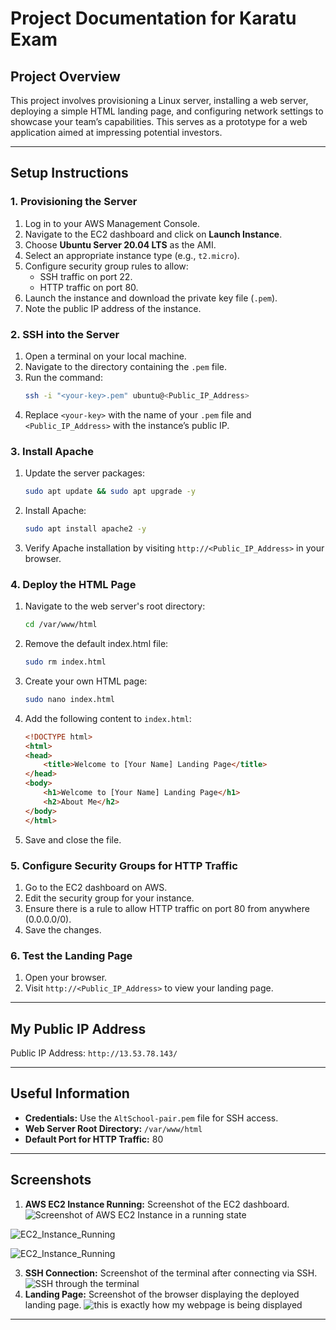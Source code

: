# Project Documentation for Karatu Exam

## Project Overview
This project involves provisioning a Linux server, installing a web server, deploying a simple HTML landing page, and configuring network settings to showcase your team’s capabilities. This serves as a prototype for a web application aimed at impressing potential investors.

---

## Setup Instructions

### 1. Provisioning the Server
1. Log in to your AWS Management Console.
2. Navigate to the EC2 dashboard and click on **Launch Instance**.
3. Choose **Ubuntu Server 20.04 LTS** as the AMI.
4. Select an appropriate instance type (e.g., `t2.micro`).
5. Configure security group rules to allow:
   - SSH traffic on port 22.
   - HTTP traffic on port 80.
6. Launch the instance and download the private key file (`.pem`).
7. Note the public IP address of the instance.

### 2. SSH into the Server
1. Open a terminal on your local machine.
2. Navigate to the directory containing the `.pem` file.
3. Run the command:
   ```bash
   ssh -i "<your-key>.pem" ubuntu@<Public_IP_Address>
   ```
4. Replace `<your-key>` with the name of your `.pem` file and `<Public_IP_Address>` with the instance’s public IP.

### 3. Install Apache
1. Update the server packages:
   ```bash
   sudo apt update && sudo apt upgrade -y
   ```
2. Install Apache:
   ```bash
   sudo apt install apache2 -y
   ```
3. Verify Apache installation by visiting `http://<Public_IP_Address>` in your browser.

### 4. Deploy the HTML Page
1. Navigate to the web server's root directory:
   ```bash
   cd /var/www/html
   ```
2. Remove the default index.html file:
   ```bash
   sudo rm index.html
   ```
3. Create your own HTML page:
   ```bash
   sudo nano index.html
   ```
4. Add the following content to `index.html`:
   ```html
   <!DOCTYPE html>
   <html>
   <head>
       <title>Welcome to [Your Name] Landing Page</title>
   </head>
   <body>
       <h1>Welcome to [Your Name] Landing Page</h1>
       <h2>About Me</h2>
   </body>
   </html>
   ```
5. Save and close the file.

### 5. Configure Security Groups for HTTP Traffic
1. Go to the EC2 dashboard on AWS.
2. Edit the security group for your instance.
3. Ensure there is a rule to allow HTTP traffic on port 80 from anywhere (0.0.0.0/0).
4. Save the changes.

### 6. Test the Landing Page
1. Open your browser.
2. Visit `http://<Public_IP_Address>` to view your landing page.

---

## My Public IP Address
Public IP Address: `http://13.53.78.143/`

---

## Useful Information
- **Credentials:** Use the `AltSchool-pair.pem` file for SSH access.
- **Web Server Root Directory:** `/var/www/html`
- **Default Port for HTTP Traffic:** 80

---

## Screenshots
1. **AWS EC2 Instance Running:** Screenshot of the EC2 dashboard. ![Screenshot of AWS EC2 Instance in a running state](EC2_Instance_Running)

![EC2_Instance_Running](https://github.com/user-attachments/assets/9a7fa2e8-708c-4c52-8ce0-e8bca305dc8a)

![EC2_Instance_Running](https://github.com/user-attachments/assets/80434179-c8ab-45d7-86a0-fdf1e8df22e8)


3. **SSH Connection:** Screenshot of the terminal after connecting via SSH.![SSH through the terminal](SSH_Connection)
4. **Landing Page:** Screenshot of the browser displaying the deployed landing page. ![this is exactly how my webpage is being displayed](Landing_Page)


---

